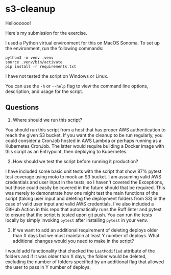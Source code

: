 # s3-cleanup
Helloooooo!

Here's my submission for the exercise.

I used a Python virtual environment for this on MacOS Sonoma. To set up the
environment, run the following commands:

```
python3 -m venv .venv
source .venv/bin/activate
pip install -r requirements.txt
```

I have not tested the script on Windows or Linux.

You can use the `-h` or `--help` flag to view the command line options,
description, and usage for the script.

## Questions
1. Where should we run this script?

You should run this script from a host that has proper AWS authentication to
reach the given S3 bucket. If you want the cleanup to be run regularly, you
could consider a CronJob hosted in AWS Lambda or perhaps running as a Kubernetes
CronJob. The latter would require building a Docker image with this script as an
Entrypoint, then deploying to Kubernetes.

2. How should we test the script before running it production?

I have included some basic unit tests with the script that show 87% pytest test
coverage using moto to mock an S3 bucket. I am assuming valid AWS credentials
and user input in the tests, so I haven't covered the Exceptions, but those
could easily be covered in the future should that be required. This was merely
to demonstrate how one might test the main functions of the script (taking user
input and deleting the deployment folders from S3) in the case of valid user
input and valid AWS credentials. I've also included a GitHub Action in this repo
that automatically runs the Ruff linter and pytest to ensure that the script is
tested upon git push. You can run the tests locally by simply invoking `pytest`
after installing `pytest` in your venv.

3. If we want to add an additional requirement of deleting deploys older than X
days but we must maintain at least Y number of deploys. What additional changes
would you need to make in the script?

I would add functionality that checked the `LastModified` attribute of the folders
and if it was older than X days, the folder would be deleted, excluding the
number of folders specified by an additional flag that allowed the user to pass
in Y number of deploys.
